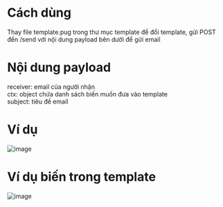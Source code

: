 # Cách dùng
Thay file template.pug trong thư mục template để đổi template, gửi POST đến /send với nội dung payload bên dưới để gửi email
# Nội dung payload
receiver: email của người nhận <br>
ctx: object chứa danh sách biến muốn đưa vào template <br>
subject: tiêu đề email
# Ví dụ
![image](https://user-images.githubusercontent.com/80117901/203464800-46f7fc32-b025-4292-a9fd-b58c8f45f02a.png)
# Ví dụ biến trong template
![image](https://user-images.githubusercontent.com/80117901/203464934-da69a984-4764-49d0-b6be-1bc57ea43f14.png)
